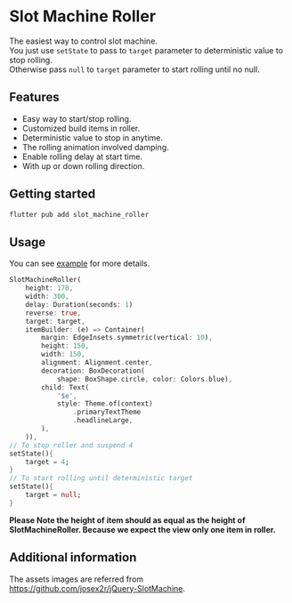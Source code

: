 # Slot Machine Roller 
The easiest way to control slot machine.\
You just use `setState` to pass to `target` parameter to deterministic value to stop rolling.\
Otherwise pass `null` to `target` parameter to start rolling until no null. 
## Features
- Easy way to start/stop rolling.
- Customized build items in roller.
- Deterministic value to stop in anytime.
- The rolling animation involved damping. 
- Enable rolling delay at start time. 
- With up or down rolling direction.

## Getting started
```sh
flutter pub add slot_machine_roller
```

## Usage
You can see [example](https://github.com/cia1099/slot_machine_roller/blob/main/example/lib/main.dart) for more details.

```dart
SlotMachineRoller(
    height: 170,
    width: 300,
    delay: Duration(seconds: 1)
    reverse: true,
    target: target,
    itemBuilder: (e) => Container(
        margin: EdgeInsets.symmetric(vertical: 10),
        height: 150,
        width: 150,
        alignment: Alignment.center,
        decoration: BoxDecoration(
            shape: BoxShape.circle, color: Colors.blue),
        child: Text(
            '$e',
            style: Theme.of(context)
                .primaryTextTheme
                .headlineLarge,
        ),
    )),
// To stop roller and suspend 4
setState(){
    target = 4;
}
// To start rolling until deterministic target
setState(){
    target = null; 
}
```
__Please Note the height of item should as equal as the height of SlotMachineRoller. Because we expect the view only one item in roller.__ 

## Additional information

The assets images are referred from\
https://github.com/josex2r/jQuery-SlotMachine.
